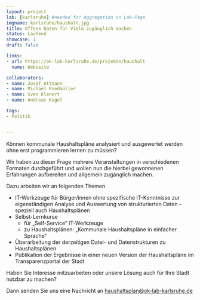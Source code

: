 ```yaml
---
layout: project
lab: [karlsruhe] #needed for Aggregation on Lab-Page
imgname: karlsruhe/haushalt.jpg
title: Offene Daten für Viele zugänglich machen
status: Laufend
showcase: 1
draft: false

links:
- url: https://ok-lab-karlsruhe.de/projekte/haushalt
  name: Webseite

collaborators:
- name: Josef Attmann
- name: Michael Riedmüller
- name: Sven Klenert
- name: Andreas Kugel

tags:
- Politik


---
```


Können kommunale Haushaltspläne analysiert und ausgewertet werden ohne erst programmieren lernen zu müssen?

Wir haben zu dieser Frage mehrere Veranstaltungen in verschiedenen Formaten durchgeführt und wollen nun die hierbei gewonnenen Erfahrungen aufbereiten und allgemein zugänglich machen.

Dazu arbeiten wir an folgenden Themen
* IT-Werkzeuge für Bürger/innen ohne spezifische IT-Kenntnisse zur eigenständigen Analyse und Auswertung von strukturierten Daten – speziell auch Haushaltsplänen
* Selbst-Lernkurse 
  * für „Self-Service“ IT-Werkzeuge 
  * zu Haushaltsplänen: „Kommunale Haushaltspläne in einfacher Sprache“
* Überarbeitung der derzeitigen Datei- und Datenstrukturen zu Haushaltsplänen
* Publikation der Ergebnisse in einer neuen Version der Haushaltspläne im Transparenzportal der Stadt

Haben Sie Interesse mitzuarbeiten oder unsere Lösung auch für Ihre Stadt nutzbar zu machen?

Dann senden Sie uns eine Nachricht an haushaltsplan@ok-lab-karlsruhe.de



